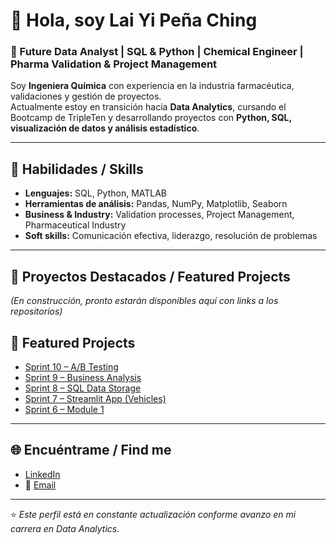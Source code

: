 # 👋 Hola, soy Lai Yi Peña Ching  

### 🌟 Future Data Analyst | SQL & Python | Chemical Engineer | Pharma Validation & Project Management  

Soy **Ingeniera Química** con experiencia en la industria farmacéutica, validaciones y gestión de proyectos.  
Actualmente estoy en transición hacia **Data Analytics**, cursando el Bootcamp de TripleTen y desarrollando proyectos con **Python, SQL, visualización de datos y análisis estadístico**.  

---

## 🚀 Habilidades / Skills
- **Lenguajes:** SQL, Python, MATLAB  
- **Herramientas de análisis:** Pandas, NumPy, Matplotlib, Seaborn  
- **Business & Industry:** Validation processes, Project Management, Pharmaceutical Industry  
- **Soft skills:** Comunicación efectiva, liderazgo, resolución de problemas  

---

## 📂 Proyectos Destacados / Featured Projects
*(En construcción, pronto estarán disponibles aquí con links a los repositorios)*  

## 📂 Featured Projects
- [Sprint 10 – A/B Testing](https://github.com/laipching/sprint10_ab_testing)
- [Sprint 9 – Business Analysis](https://github.com/laipching/sprint9_business_analysis)
- [Sprint 8 – SQL Data Storage](https://github.com/laipching/sprint8_sql_data_storage)
- [Sprint 7 – Streamlit App (Vehicles)](https://github.com/laipching/sprint7_streamlit_vehicles)
- [Sprint 6 – Module 1](https://github.com/laipching/sprint6_module1) 

---

## 🌐 Encuéntrame / Find me
- [LinkedIn](https://www.linkedin.com/in/lai-yi-pe%C3%B1a-ching/)  
- 📧 [Email](mailto:laipching@gmail.com)  

---

⭐️ *Este perfil está en constante actualización conforme avanzo en mi carrera en Data Analytics.*
